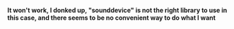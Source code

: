 **It won't work, I donked up, "sounddevice" is not the right library to use in this case, and there seems to be no convenient way to do what I want**
